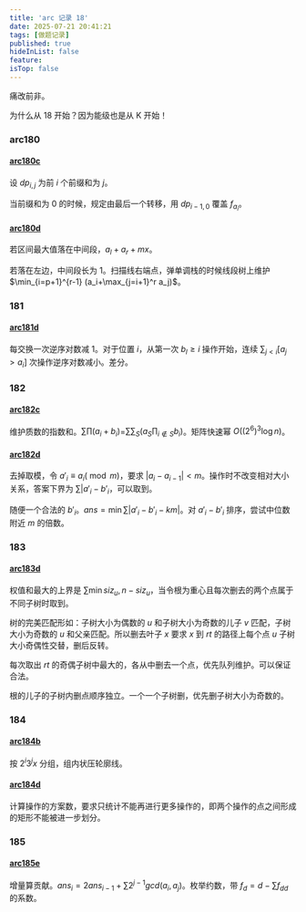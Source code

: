 ```yaml
---
title: 'arc 记录 18'
date: 2025-07-21 20:41:21
tags: [做题记录]
published: true
hideInList: false
feature: 
isTop: false
---
```


痛改前非。

为什么从 18 开始？因为能级也是从 K 开始！

### arc180

#### [arc180c](https://atcoder.jp/contests/arc180/tasks/arc180_c)

设 $dp_{i,j}$ 为前 $i$ 个前缀和为 $j$。

当前缀和为 $0$ 的时候，规定由最后一个转移，用 $dp_{i-1,0}$ 覆盖 $f_{a_i}$。

#### [arc180d](https://atcoder.jp/contests/arc180/tasks/arc180_d)

若区间最大值落在中间段，$a_l+a_r+mx$。

若落在左边，中间段长为 $1$。扫描线右端点，弹单调栈的时候线段树上维护 $\min_{i=p+1}^{r-1} (a_i+\max_{j=i+1}^r a_j)$。

### 181

#### [arc181d](https://atcoder.jp/contests/arc181/tasks/arc181_d)

每交换一次逆序对数减 $1$。对于位置 $i$，从第一次 $b_l\ge i$ 操作开始，连续 $\sum_{j<i} [a_j>a_i]$ 次操作逆序对数减小。差分。

### 182

#### [arc182c](https://www.luogu.com.cn/problem/AT_arc182_c)

维护质数的指数和。$\sum \prod (a_i+b_i)$=$\sum\sum_S (a_S\prod_{i\notin S}b_i)$。矩阵快速幂 $O((2^6)^3\log n)$。

#### [arc182d](https://atcoder.jp/contests/arc182/tasks/arc182_d)

去掉取模，令 $a'_i\equiv a_i(\bmod m)$，要求 $|a_i-a_{i-1}|<m$。操作时不改变相对大小关系，答案下界为 $\sum|a'_i-b'_i$，可以取到。

随便一个合法的 $b'_i$。$ans=\min \sum|a'_i-b'_i-km|$。对 $a'_i-b'_i$ 排序，尝试中位数附近 $m$ 的倍数。

### 183

#### [arc183d](https://atcoder.jp/contests/arc183/tasks/arc183_d)

权值和最大的上界是 $\sum \min siz_u,n-siz_u$，当令根为重心且每次删去的两个点属于不同子树时取到。

树的完美匹配形如：子树大小为偶数的 $u$ 和子树大小为奇数的儿子 $v$ 匹配，子树大小为奇数的 $u$ 和父亲匹配。所以删去叶子 $x$ 要求 $x$ 到 $rt$ 的路径上每个点 $u$ 子树大小奇偶性交替，删后反转。

每次取出 $rt$ 的奇偶子树中最大的，各从中删去一个点，优先队列维护。可以保证合法。

根的儿子的子树内删点顺序独立。一个一个子树删，优先删子树大小为奇数的。

### 184

#### [arc184b](https://atcoder.jp/contests/arc184/tasks/arc184_b)

按 $2^i3^jx$ 分组，组内状压轮廓线。

#### [arc184d](https://atcoder.jp/contests/arc184/tasks/arc184_d)

计算操作的方案数，要求只统计不能再进行更多操作的，即两个操作的点之间形成的矩形不能被进一步划分。

### 185

#### [arc185e](https://atcoder.jp/contests/arc185/tasks/arc185_e)

增量算贡献。$ans_i=2ans_{i-1}+\sum 2^{j-1}gcd(a_i,a_j)$。枚举约数，带 $f_d=d-\sum f_{dd}$ 的系数。